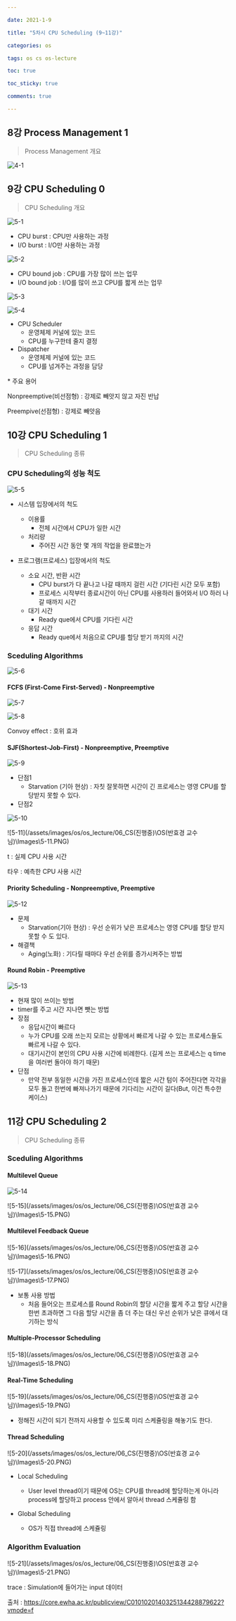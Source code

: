 ```yaml
---

date: 2021-1-9

title: "5차시 CPU Scheduling (9~11강)"

categories: os

tags: os cs os-lecture

toc: true

toc_sticky: true

comments: true

---
```


## 8강 Process Management 1

>  Process Management 개요

![4-1](/assets/images/os/os_lecture/4-1.PNG)



## 9강 CPU Scheduling 0

>  CPU Scheduling 개요

![5-1](/assets/images/os/os_lecture/5-1.PNG)

- CPU burst : CPU만 사용하는 과정
- I/O burst : I/O만 사용하는 과정



![5-2](/assets/images/os/os_lecture/5-2.PNG)



- CPU bound job : CPU를 가장 많이 쓰는 업무
- I/O bound job : I/O를 많이 쓰고 CPU를 짧게 쓰는 업무







![5-3](/assets/images/os/os_lecture/5-3.PNG)



![5-4](/assets/images/os/os_lecture/5-4.PNG)

- CPU Scheduler
  - 운영체제 커널에 있는 코드
  - CPU를 누구한테 줄지 결정
- Dispatcher
  - 운영체제 커널에 있는 코드
  - CPU를 넘겨주는 과정을 담당



\* 주요 용어

Nonpreemptive(비선점형) : 강제로 빼앗지 않고 자진 반납

Preempive(선점형) : 강제로 빼앗음





## 10강 CPU Scheduling 1

> CPU Scheduling 종류



### CPU Scheduling의 성능 척도

![5-5](/assets/images/os/os_lecture/5-5.PNG)

- 시스템 입장에서의 척도
  - 이용률
    - 전체 시간에서 CPU가 일한 시간
  - 처리량
    - 주어진 시간 동안 몇 개의 작업을 완료했는가

- 프로그램(프로세스) 입장에서의 척도
  - 소요 시간, 반환 시간
    - CPU burst가 다 끝나고 나갈 때까지 걸린 시간 (기다린 시간 모두 포함)
    - 프로세스 시작부터 종료시간이 아닌 CPU를 사용하러 들어와서 I/O 하러 나갈 때까지 시간
  - 대기 시간
    - Ready que에서 CPU를 기다린 시간
  - 응답 시간
    - Ready que에서 처음으로 CPU를 할당 받기 까지의 시간



### Sceduling Algorithms

![5-6](/assets/images/os/os_lecture/5-6.PNG)



#### FCFS (First-Come First-Served) - Nonpreemptive

![5-7](/assets/images/os/os_lecture/5-7.PNG)



![5-8](/assets/images/os/os_lecture/5-8.PNG)

Convoy effect : 호위 효과



#### SJF(Shortest-Job-First) - Nonpreemptive, Preemptive

![5-9](/assets/images/os/os_lecture/5-9.PNG)



- 단점1
  - Starvation (기아 현상) : 자칫 잘못하면 시간이 긴 프로세스는 영영 CPU를 할당받지 못할 수 있다.
- 단점2

![5-10](/assets/images/os/os_lecture/5-10.PNG)



![5-11](/assets/images/os/os_lecture/06_CS(진행중)\OS(반효경 교수님)\Images\5-11.PNG)

t : 실제 CPU 사용 시간

타우 : 예측한 CPU 사용 시간 



#### Priority Scheduling - Nonpreemptive, Preemptive

![5-12](/assets/images/os/os_lecture/5-12.PNG)

- 문제
  - Starvation(기아 현상) : 우선 순위가 낮은 프로세스는 영영 CPU를 할당 받지 못할 수 도 있다.
- 해결책
  - Aging(노화) : 기다릴 때마다 우선 순위를 증가시켜주는 방법



#### Round Robin - Preemptive

![5-13](/assets/images/os/os_lecture/5-13.PNG)

- 현재 많이 쓰이는 방법
- timer를 주고 시간 지나면 뺏는 방법
- 장점
  - 응답시간이 빠르다
  - 누가 CPU를 오래 쓰는지 모르는 상황에서 빠르게 나갈 수 있는 프로세스들도 빠르게 나갈 수 있다.
  - 대기시간이 본인의 CPU 사용 시간에 비례한다. (길게 쓰는 프로세스는 q time을 여러번 돌아야 하기 때문)
- 단점
  - 만약 전부 동일한 시간을 가진 프로세스인데 짧은 시간 텀이 주어진다면 각각을 모두 돌고 한번에 빠져나가기 때문에 기다리는 시간이 길다(But, 이건 특수한 케이스)



## 11강 CPU Scheduling 2

> CPU Scheduling 종류



### Sceduling Algorithms

#### Multilevel Queue

![5-14](/assets/images/os/os_lecture/5-14.PNG)



![5-15](/assets/images/os/os_lecture/06_CS(진행중)\OS(반효경 교수님)\Images\5-15.PNG)



#### Multilevel Feedback Queue

![5-16](/assets/images/os/os_lecture/06_CS(진행중)\OS(반효경 교수님)\Images\5-16.PNG)



![5-17](/assets/images/os/os_lecture/06_CS(진행중)\OS(반효경 교수님)\Images\5-17.PNG)

- 보통 사용 방법
  - 처음 들어오는 프로세스를 Round Robin의 할당 시간을 짧게 주고 할당 시간을 한번 초과하면 그 다음 할당 시간을 좀 더 주는 대신 우선 순위가 낮은 큐에서 대기하는 방식



#### Multiple-Processor Scheduling

![5-18](/assets/images/os/os_lecture/06_CS(진행중)\OS(반효경 교수님)\Images\5-18.PNG)



#### Real-Time Scheduling

![5-19](/assets/images/os/os_lecture/06_CS(진행중)\OS(반효경 교수님)\Images\5-19.PNG)

- 정해진 시간이 되기 전까지 사용할 수 있도록 미리 스케쥴링을 해놓기도 한다.



#### Thread Scheduling

![5-20](/assets/images/os/os_lecture/06_CS(진행중)\OS(반효경 교수님)\Images\5-20.PNG)

- Local Scheduling
  - User level thread이기 때문에 OS는 CPU를 thread에 할당하는게 아니라 process에 할당하고 process 안에서 알아서 thread 스케쥴링 함

- Global Scheduling
  - OS가 직접 thread에 스케쥴링



### Algorithm Evaluation

![5-21](/assets/images/os/os_lecture/06_CS(진행중)\OS(반효경 교수님)\Images\5-21.PNG)

trace : Simulation에 들어가는 input 데이터



출처 : https://core.ewha.ac.kr/publicview/C0101020140325134428879622?vmode=f

